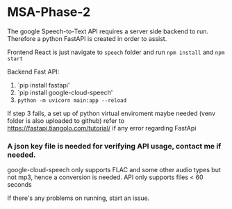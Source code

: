 # MSA-Phase-2
 
The google Speech-to-Text API requires a server side backend to run. Therefore a python FastAPI is created in order to assist.

Frontend React is just navigate to `speech` folder and run `npm install` and `npm start`

Backend Fast API:
1. `pip install fastapi'
2. `pip install google-cloud-speech'
3. `python -m uvicorn main:app --reload`

If step 3 fails, a set up of python virtual enviroment maybe needed (venv folder is also uploaded to github)
refer to https://fastapi.tiangolo.com/tutorial/ if any error regarding FastApi

### A json key file is needed for verifying API usage, contact me if needed.

google-cloud-speech only supports FLAC and some other audio types but not mp3, hence a conversion is needed. API only supports files < 60 seconds

If there's any problems on running, start an issue.
